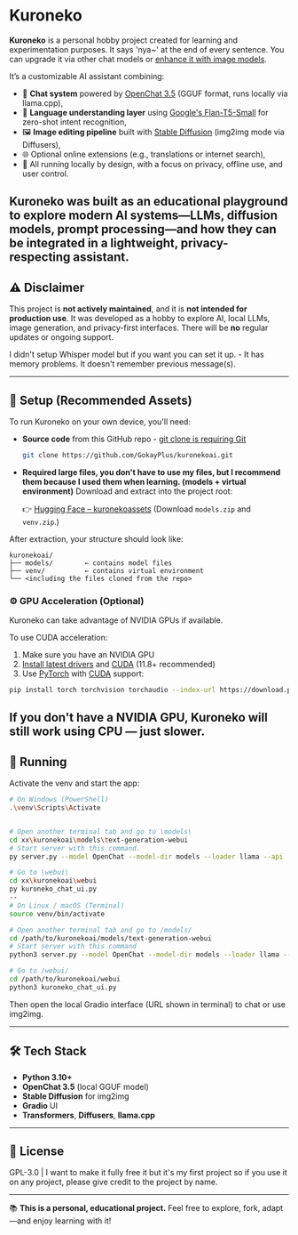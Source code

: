 # Kuroneko
**Kuroneko** is a personal hobby project created for learning and experimentation purposes. It says 'nya~' at the end of every sentence. You can upgrade it via other chat models or [enhance it with image models](https://civitai.com/models).

It’s a customizable AI assistant combining:

- 🧠 **Chat system** powered by [OpenChat 3.5](https://huggingface.co/openchat/openchat_3.5) (GGUF format, runs locally via llama.cpp),
- 🧾 **Language understanding layer** using [Google's Flan-T5-Small](https://huggingface.co/google/flan-t5-small) for zero-shot intent recognition,
- 🖼️ **Image editing pipeline** built with [Stable Diffusion](https://github.com/CompVis/stable-diffusion) (img2img mode via Diffusers),
- 🌐 Optional online extensions (e.g., translations or internet search),
- 🔐 All running locally by design, with a focus on privacy, offline use, and user control.

Kuroneko was built as an educational playground to explore modern AI systems—LLMs, diffusion models, prompt processing—and how they can be integrated in a lightweight, privacy-respecting assistant.
---

## ⚠️ Disclaimer

This project is **not actively maintained**, and it is **not intended for production use**.
It was developed as a hobby to explore AI, local LLMs, image generation, and privacy-first interfaces.
There will be **no** regular updates or ongoing support.

I didn't setup Whisper model but if you want you can set it up. - 
It has memory problems. It doesn't remember previous message(s).

---

## 🔧 Setup (Recommended Assets)

To run Kuroneko on your own device, you'll need:

* **Source code** from this GitHub repo - [git clone is requiring Git](https://git-scm.com/downloads)

  ```bash
  git clone https://github.com/GokayPlus/kuronekoai.git
  ```

* **Required large files, you don't have to use my files, but I recommend them because I used them when learning. (models + virtual environment)**
  Download and extract into the project root:

  👉 [Hugging Face – kuronekoassets](https://huggingface.co/CanPlus/kuronekoassets/tree/main)
  (Download `models.zip` and `venv.zip`.)

After extraction, your structure should look like:

```
kuronekoai/
├── models/        ← contains model files
├── venv/          ← contains virtual environment
└── <including the files cloned from the repo>
```

### ⚙️ GPU Acceleration (Optional)

Kuroneko can take advantage of NVIDIA GPUs if available.

To use CUDA acceleration:
1. Make sure you have an NVIDIA GPU
2. [Install latest drivers](https://www.nvidia.com/download/index.aspx/) and [CUDA](https://developer.nvidia.com/cuda-downloads) (11.8+ recommended)
3. Use [PyTorch](https://pytorch.org/get-started/locally/) with [CUDA](https://developer.nvidia.com/cuda-downloads) support:

```bash
pip install torch torchvision torchaudio --index-url https://download.pytorch.org/whl/cu118
```
If you don't have a NVIDIA GPU, Kuroneko will still work using CPU — just slower.
---

## 🚀 Running

Activate the venv and start the app:

```bash
# On Windows (PowerShell)
.\venv\Scripts\Activate


# Open another terminal tab and go to \models\
cd xx\kuronekoai\models\text-generation-webui
# Start server with this command.
py server.py --model OpenChat --model-dir models --loader llama --api

# Go to \webui\
cd xx\kuronekoai\webui
py kuroneko_chat_ui.py
--
# On Linux / macOS (Terminal)
source venv/bin/activate

# Open another terminal tab and go to /models/
cd /path/to/kuronekoai/models/text-generation-webui
# Start server with this command
python3 server.py --model OpenChat --model-dir models --loader llama --api

# Go to /webui/
cd /path/to/kuronekoai/webui
python3 kuroneko_chat_ui.py
```

Then open the local Gradio interface (URL shown in terminal) to chat or use img2img.

---

## 🛠️ Tech Stack

* **Python 3.10+**
* **OpenChat 3.5** (local GGUF model)
* **Stable Diffusion** for img2img
* **Gradio** UI
* **Transformers**, **Diffusers**, **llama.cpp**

---

## 📄 License

GPL-3.0 |
I want to make it fully free it but it's my first project so if you use it on any project, please give credit to the project by name.


---

📚 **This is a personal, educational project.**
Feel free to explore, fork, adapt—and enjoy learning with it!
